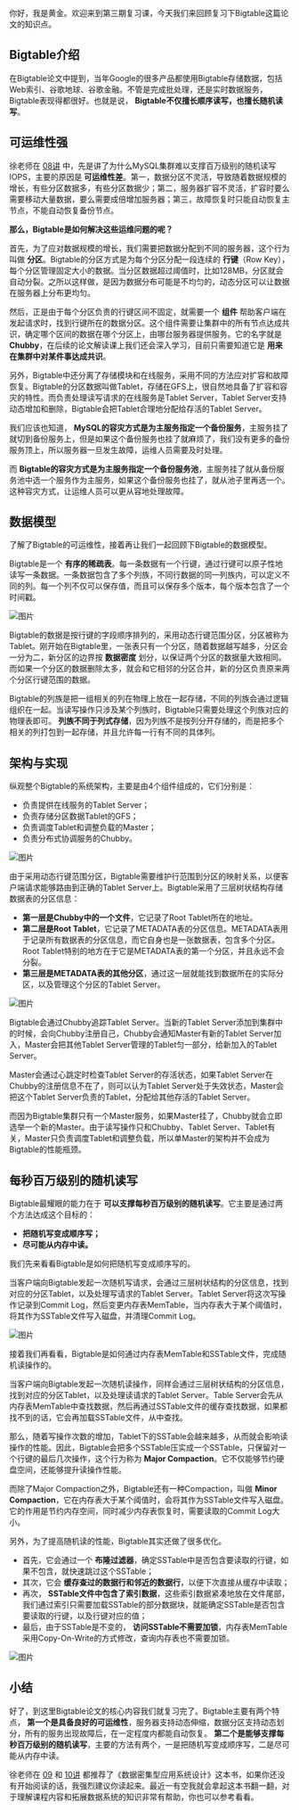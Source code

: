 你好，我是黄金。欢迎来到第三期复习课，今天我们来回顾复习下Bigtable这篇论文的知识点。

## **Bigtable介绍**

在Bigtable论文中提到，当年Google的很多产品都使用Bigtable存储数据，包括Web索引、谷歌地球、谷歌金融。不管是完成批处理，还是实时数据服务，Bigtable表现得都很好。也就是说， **Bigtable不仅擅长顺序读写，也擅长随机读写**。

## **可运维性强**

徐老师在 [08讲](https://time.geekbang.org/column/article/423600) 中，先是讲了为什么MySQL集群难以支撑百万级别的随机读写IOPS，主要的原因是 **可运维性差**。第一，数据分区不灵活，导致随着数据规模的增长，有些分区数据多，有些分区数据少；第二，服务器扩容不灵活，扩容时要么需要移动大量数据，要么需要成倍增加服务器；第三，故障恢复时只能自动恢复主节点，不能自动恢复备份节点。

**那么，Bigtable是如何解决这些运维问题的呢？**

首先，为了应对数据规模的增长，我们需要把数据分配到不同的服务器，这个行为叫做 **分区**。Bigtable的分区方式是为每个分区分配一段连续的 **行键**（Row Key），每个分区管理固定大小的数据。当分区数据超过阈值时，比如128MB，分区就会自动分裂。之所以这样做，是因为数据分布可能是不均匀的，动态分区可以让数据在服务器上分布更均匀。

然后，正是由于每个分区负责的行键区间不固定，就需要一个 **组件** 帮助客户端在发起请求时，找到行键所在的数据分区。这个组件需要让集群中的所有节点达成共识，确定哪个区间的数据在哪个分区上，由哪台服务器提供服务。它的名字就是 **Chubby**，在后续的论文解读课上我们还会深入学习，目前只需要知道它是 **用来在集群中对某件事达成共识**。

另外，Bigtable中还分离了存储模块和在线服务，采用不同的方法应对扩容和故障恢复。Bigtable的分区数据叫做Tablet，存储在GFS上，很自然地具备了扩容和容灾的特性。而负责处理读写请求的在线服务是Tablet Server，Tablet Server支持动态增加和删除，Bigtable会把Tablet合理地分配给存活的Tablet Server。

我们应该也知道， **MySQL的容灾方式是为主服务指定一个备份服务**，主服务挂了就切到备份服务上，但是如果这个备份服务也挂了就麻烦了，我们没有更多的备份服务顶上，所以服务器一旦发生故障，运维人员需要及时处理。

而 **Bigtable的容灾方式是为主服务指定一个备份服务池**，主服务挂了就从备份服务池中选一个服务作为主服务，如果这个备份服务也挂了，就从池子里再选一个。这种容灾方式，让运维人员可以更从容地处理故障。

## **数据模型**

了解了Bigtable的可运维性，接着再让我们一起回顾下Bigtable的数据模型。

Bigtable是一个 **有序的稀疏表**。每一条数据有一个行键，通过行键可以原子性地读写一条数据。一条数据包含了多个列族，不同行数据的同一列族内，可以定义不同的列。每一个列不仅可以保存值，而且可以保存多个版本，每个版本包含了一个时间戳。

![图片](https://static001.geekbang.org/resource/image/78/aa/787614b88c0b3ae2fe51be860cbe10aa.jpg?wh=1920x1080)

Bigtable的数据是按行键的字段顺序排列的，采用动态行键范围分区，分区被称为Tablet。刚开始在Bigtable里，一张表只有一个分区，随着数据越写越多，分区会一分为二，新分区的边界按 **数据密度** 划分，以保证两个分区的数据量大致相同。而如果一个分区的数据删除太多，就会和它相邻的分区合并，新的分区负责原来两个分区行键范围的数据。

Bigtable的列族是把一组相关的列在物理上放在一起存储，不同的列族会通过逻辑组织在一起。当读写操作只涉及某个列族时，Bigtable只需要处理这个列族对应的物理表即可。 **列族不同于列式存储**，因为列族不是按列分开存储的，而是把多个相关的列打包到一起存储，并且允许每一行有不同的具体列。

## **架构与实现**

纵观整个Bigtable的系统架构，主要是由4个组件组成的，它们分别是：

- 负责提供在线服务的Tablet Server；
- 负责存储分区数据Tablet的GFS；
- 负责调度Tablet和调整负载的Master；
- 负责分布式协调服务的Chubby。

![图片](https://static001.geekbang.org/resource/image/8d/7c/8dc1681b5723d5f48426f8d6c23a5f7c.jpg?wh=1920x1117)

由于采用动态行键范围分区，Bigtable需要维护行范围到分区的映射关系，以便客户端请求能够路由到正确的Tablet Server上。Bigtable采用了三层树状结构存储数据表的分区信息：

- **第一层是Chubby中的一个文件**，它记录了Root Tablet所在的地址。
- **第二层是Root Tablet**，它记录了METADATA表的分区信息。METADATA表用于记录所有数据表的分区信息，而它自身也是一张数据表，包含多个分区。Root Tablet特别的地方在于它是METADATA表的第一个分区，并且永远不会分裂。
- **第三层是METADATA表的其他分区**，通过这一层就能找到数据所在的实际分区，以及管理这个分区的Tablet Server。

![图片](https://static001.geekbang.org/resource/image/89/0e/8969f0ea612e8bb8d98c01bccc586a0e.jpg?wh=1920x1290)

Bigtable会通过Chubby追踪Tablet Server。当新的Tablet Server添加到集群中的时候，会向Chubby注册自己，Chubby会通知Master有新的Tablet Server加入，Master会把其他Tablet Server管理的Tablet匀一部分，给新加入的Tablet Server。

Master会通过心跳定时检查Tablet Server的存活状态，如果Tablet Server在Chubby的注册信息不在了，则可以认为Tablet Server处于失效状态，Master会把这个Tablet Server负责的Tablet，分配给其他存活的Tablet Server。

而因为Bigtable集群只有一个Master服务，如果Master挂了，Chubby就会立即选举一个新的Master。由于读写操作只和Chubby、Tablet Server、Tablet有关，Master只负责调度Tablet和调整负载，所以单Master的架构并不会成为Bigtable的性能瓶颈。

## **每秒百万级别的随机读写**

Bigtable最耀眼的能力在于 **可以支撑每秒百万级别的随机读写**。它主要是通过两个方法达成这个目标的：

- **把随机写变成顺序写；**
- **尽可能从内存中读。**

我们先来看看Bigtable是如何把随机写变成顺序写的。

当客户端向Bigtable发起一次随机写请求，会通过三层树状结构的分区信息，找到对应的分区Tablet，以及处理写请求的Tablet Server。Tablet Server将这次写操作记录到Commit Log，然后变更内存表MemTable，当内存表大于某个阈值时，将其作为SSTable文件写入磁盘，并清理Commit Log。

![图片](https://static001.geekbang.org/resource/image/04/01/04d5f97ed69f24ffe3e819107579d401.jpg?wh=1920x1290)

接着我们再看看，Bigtable是如何通过内存表MemTable和SSTable文件，完成随机读操作的。

当客户端向Bigtable发起一次随机读操作，同样会通过三层树状结构的分区信息，找到对应的分区Tablet，以及处理读请求的Tablet Server。Table Server会先从内存表MemTable中查找数据，然后再通过SSTable文件的缓存查找数据，如果都找不到的话，它会再加载SSTable文件，从中查找。

那么，随着写操作次数的增加，Tablet下的SSTable会越来越多，从而就会影响读操作的性能。因此，Bigtable会把多个SSTable压实成一个SSTable，只保留对一个行键的最后几次操作，这个行为称为 **Major Compaction**。它不仅能够节约硬盘空间，还能够提升读操作性能。

而除了Major Compaction之外，Bigtable还有一种Compaction，叫做 **Minor Compaction**，它在内存表大于某个阈值时，会将其作为SSTable文件写入磁盘。它的作用是节约内存空间，同时减少内存表恢复时，需要读取的Commit Log大小。

另外，为了提高随机读的性能，Bigtable其实还做了很多优化。

- 首先，它会通过一个 **布隆过滤器**，确定SSTable中是否包含要读取的行键，如果不包含，就快速跳过这个SSTable；
- 其次，它会 **缓存查过的数据行和邻近的数据行**，以便下次直接从缓存中读取；
- 再次， **SSTable文件中包含了索引数据**，这些索引数据紧凑地放在文件尾部，我们通过索引只需要加载SSTable的部分数据块，就能确定SSTable是否包含要读取的行键，以及行键对应的值；
- 最后，由于SSTable是不变的， **访问SSTable不需要加锁**，内存表MemTable采用Copy-On-Write的方式修改，查询内存表也不需要加锁。

![图片](https://static001.geekbang.org/resource/image/29/cd/29b209541bef8118820f42376e4644cd.jpg?wh=1920x1290)

## **小结**

好了，到这里Bigtable论文的核心内容我们就复习完了。Bigtable主要有两个特点， **第一个是具备良好的可运维性**，服务器支持动态伸缩，数据分区支持动态划分，所有的服务出现故障后，在一定程度内都能自动恢复。 **第二个是能够支撑每秒百万级别的随机读写**，主要的方法有两个，一是把随机写变成顺序写，二是尽可能从内存中读。

徐老师在 [09](https://time.geekbang.org/column/article/423602) 和 [10讲](https://time.geekbang.org/column/article/425351) 都推荐了《数据密集型应用系统设计》这本书，如果你还没有开始阅读的话，我强烈建议你读起来。最近一有空我就会拿起这本书翻一翻，对于理解课程内容和拓展数据系统的知识非常有帮助，你也可以参考看看。